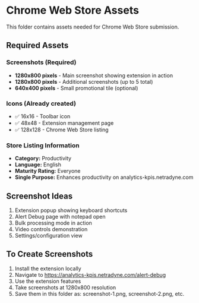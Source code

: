 # Chrome Web Store Assets

This folder contains assets needed for Chrome Web Store submission.

## Required Assets

### Screenshots (Required)
- **1280x800 pixels** - Main screenshot showing extension in action
- **1280x800 pixels** - Additional screenshots (up to 5 total)
- **640x400 pixels** - Small promotional tile (optional)

### Icons (Already created)
- ✅ 16x16 - Toolbar icon
- ✅ 48x48 - Extension management page  
- ✅ 128x128 - Chrome Web Store listing

### Store Listing Information
- **Category:** Productivity
- **Language:** English
- **Maturity Rating:** Everyone
- **Single Purpose:** Enhances productivity on analytics-kpis.netradyne.com

## Screenshot Ideas
1. Extension popup showing keyboard shortcuts
2. Alert Debug page with notepad open
3. Bulk processing mode in action
4. Video controls demonstration
5. Settings/configuration view

## To Create Screenshots
1. Install the extension locally
2. Navigate to https://analytics-kpis.netradyne.com/alert-debug
3. Use the extension features
4. Take screenshots at 1280x800 resolution
5. Save them in this folder as: screenshot-1.png, screenshot-2.png, etc.
